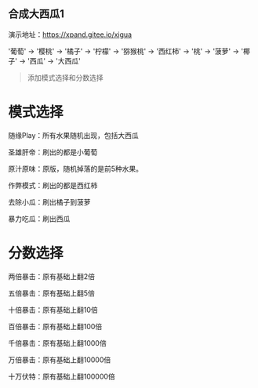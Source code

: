 ## 合成大西瓜1
演示地址：https://xpand.gitee.io/xigua

'葡萄' -> '樱桃' -> '橘子' -> '柠檬' -> '猕猴桃' -> '西红柿' -> '桃' -> '菠萝' -> '椰子' -> '西瓜' -> '大西瓜'

> 添加模式选择和分数选择

# 模式选择

随缘Play：所有水果随机出现，包括大西瓜

圣雄肝帝：刷出的都是小葡萄

原汁原味：原版，随机掉落的是前5种水果。

作弊模式：刷出的都是西红柿

去除小瓜：刷出橘子到菠萝

暴力吃瓜：刷出西瓜

# 分数选择

两倍暴击：原有基础上翻2倍

五倍暴击：原有基础上翻5倍

十倍暴击：原有基础上翻10倍

百倍暴击：原有基础上翻100倍

千倍暴击：原有基础上翻1000倍

万倍暴击：原有基础上翻10000倍

十万伏特：原有基础上翻100000倍



